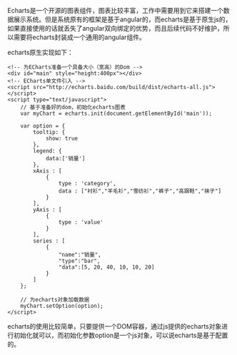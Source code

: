 Echarts是一个开源的图表组件，图表比较丰富，工作中需要用到它来搭建一个数据展示系统。但是系统原有的框架是基于angular的，而echarts是基于原生js的，如果直接使用的话就丢失了angular双向绑定的优势，而且后续代码不好维护，所以需要将echarts封装成一个通用的angular组件。

echarts原生实现如下：

	<!-- 为ECharts准备一个具备大小（宽高）的Dom -->
    <div id="main" style="height:400px"></div>
    <!-- ECharts单文件引入 -->
    <script src="http://echarts.baidu.com/build/dist/echarts-all.js"></script>
    <script type="text/javascript">
        // 基于准备好的dom，初始化echarts图表
        var myChart = echarts.init(document.getElementById('main')); 
        
        var option = {
            tooltip: {
                show: true
            },
            legend: {
                data:['销量']
            },
            xAxis : [
                {
                    type : 'category',
                    data : ["衬衫","羊毛衫","雪纺衫","裤子","高跟鞋","袜子"]
                }
            ],
            yAxis : [
                {
                    type : 'value'
                }
            ],
            series : [
                {
                    "name":"销量",
                    "type":"bar",
                    "data":[5, 20, 40, 10, 10, 20]
                }
            ]
        };

        // 为echarts对象加载数据 
        myChart.setOption(option); 
    </script>
    
echarts的使用比较简单，只要提供一个DOM容器，通过js提供的echarts对象进行初始化就可以，而初始化参数option是一个js对象，可以说echarts是基于配置的。

